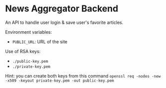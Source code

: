 # News Aggregator Backend

An API to handle user login & save user's favorite articles.

Environment variables:

- `PUBLIC_URL`: URL of the site

Use of RSA keys:

- `./public-key.pem`
- `./private-key.pem`

Hint: you can create both keys from this command `openssl req -nodes -new -x509 -keyout private-key.pem -out public-key.pem`
